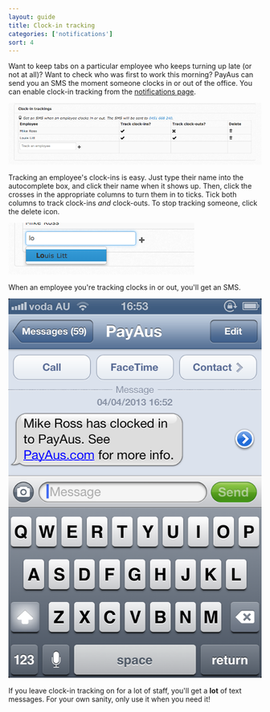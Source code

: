 ```yaml
---
layout: guide
title: Clock-in tracking
categories: ['notifications']
sort: 4
---
```


Want to keep tabs on a particular employee who keeps turning up late (or not at all)? Want to check who was first to work this morning? PayAus can send you an SMS the moment someone clocks in or out of the office. You can enable clock-in tracking from the [notifications page](../intro/).

![Clock-in tracking](/img/notifications/login_tracking.png)

Tracking an employee's clock-ins is easy. Just type their name into the autocomplete box, and click their name when it shows up. Then, click the crosses in the appropriate columns to turn them in to ticks. Tick both columns to track clock-ins *and* clock-outs. To stop tracking someone, click the delete icon.

![Adding an employee to track](/img/notifications/login_tracking_add.png)

When an employee you're tracking clocks in or out, you'll get an SMS.

![When an employee you're tracking clocks in or out, you'll get an SMS.](/img/notifications/clockin_tracking_sms.png)

<div class="alert alert-block">
  <i class="icon-exclamation-sign"> </i>
  <p>
  	If you leave clock-in tracking on for a lot of staff, you'll get a <b>lot</b> of text messages. For your own sanity, only use it when you need it!
  </p>
</div>